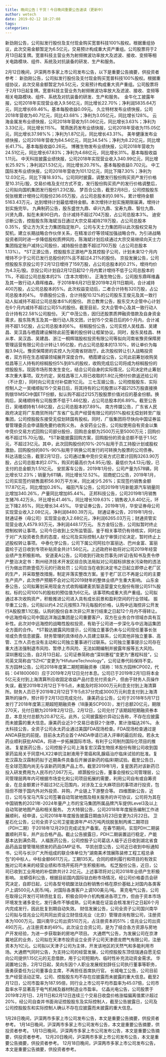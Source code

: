 ```yaml
---
title: 晚间公告丨干货！今日晚间重要公告速读（更新中）
author: wetech
date: 2019-02-12 18:27:08
tags: 
categories: 
---
```

新劲刚公告，公司拟发行股份及支付现金购买宽普科技100%股权。根据重组协议，此次交易金额暂定为6.5亿元，交易预计构成重大资产重组。公司股票将于2月13日起复牌。宽普科技主营业务为射频微波功率放大及滤波、接收、变频等相关电路模块、组件、系统及对抗装备的研发、生产和服务。 
<!-- more -->
2月12日晚间，沪深两市多家上市公司发布公告，以下是重要公告摘要，供投资者参考：
新劲刚公告，公司拟发行股份及支付现金购买宽普科技100%股权。根据重组协议，此次交易金额暂定为6.5亿元，交易预计构成重大资产重组。公司股票将于2月13日起复牌。宽普科技主营业务为射频微波功率放大及滤波、接收、变频等相关电路模块、组件、系统及对抗装备的研发、生产和服务。 
金牛化工披露年报，公司2018年实现营业收入9.56亿元，同比增长22.70%；净利润5835.64万元，同比增长69.46%。基本每股收益0.09元。
久立特材发布业绩快报，公司2018年营收为40.7亿元，同比43.68%；净利为3.05亿元，同比增长128%。
云海金属发布业绩快报，公司2018年营收为51.06亿元，同比增长3.63%；净利为3.33亿元，同比增长115%。
鹭燕医药发布业绩快报，公司2018年营收为115.05亿元，同比增长37.98%%；净利为1.87亿元，同比增长43.31%。
美年健康发布业绩快报，公司2018年营收为84.54亿元，同比34.54%；净利为8.22亿元，同比增长41.7%。基本每股收益0.26元。
博雅生物发布业绩快报，公司2018年营收为24.51亿元，同比增长67.83%；净利为4.68亿元，同比增长31%。基本每股收益1.11元。
中天科技披露业绩快报，公司2018年实现营业收入340.99亿元，同比增长25.92%；净利润21.53亿元，同比增长20.76%。基本每股收益0.702元。
中工国际发布业绩快报，公司2018年营收为101.12亿元，同比下降7.30%；净利为12.03亿元，同比下降18.93%。公司同时披露，调整发行股份购买资产发行价格至10.31元/股，交易价格及支付方式不变，发行股份购买资产的发行价格调整后，公司拟向国机集团发行股份1.23亿股。
梦百合公告，截至2月8日，公司控股股东倪张根累计增持公司股份236.05万股，占公司总股本的0.98%，累计增持金额5163.43万元，达到增持计划最低增持金额。本次增持计划实施期限届满，增持计划实施完毕。
九典制药公告，股东盛世九鼎、卓兴九鼎、宝寿九鼎、智仕九鼎、兴贤九鼎，拟在未来90日内，合计减持不超过704万股，占公司总股本3%。
迪安诊断公告，控股股东陈海斌当日通过大宗交易减持219万股，占公司总股本0.35%，受让方为天士力集团指定账户。公司与天士力集团将以此次股权交易为契机，建立长期战略合作伙伴关系，在精准诊疗等领域加强战略合作。为引进战略投资者同时进一步降低股权质押风险，陈海斌计划后续通过大宗交易继续向天士力集团指定账户减持公司股份，减持股份总数不超过700万股（占公司总股本1.13%）。
*ST正源公告，控股股东正源地产及其控股子公司，计划未来12个月内增持不少于公司已发行总股份的1%且不超过4.21%的股份。
京投发展公告，公司控股股东京投公司于2月12日增持了159万股，占公司总股本的0.21%，增持均价为4.3元/股。京投公司计划自2月12日起12个月内累计增持不低于公司总股本的1%，不超过公司总股本的2%（含本次增持）。
正海生物公告，公司股东鼎晖维鑫及其一致行动人鼎晖维森，于2018年6月21日至2019年2月11日期间，合计减持400万股，占公司总股本的5%。此次权益变动后，二者合计持有320万股，占公司总股本的4%。
华鼎股份公告，合计持股10.12%的公司股东王俊元及其一致行动人拟减持不超过公司总股本6%的股份。
昂立教育公告，股东交大企管中心计划在6个月内减持不超过公司5%的股份。截至目前，交大企管中心及其一致行动人合计持有22.58%公司股份。
天广中茂公告，因归还股票质押融资借款及自身资金需求，股东陈秀玉及其一致行动人陈文团，计划15个交易日后的6个月内，合计减持不超1.5亿股，占公司总股本的6%。
棕榈股份公告，公司实控人吴桂昌、吴建昌、吴汉昌与栖霞建设解除此前签署的股份转让框架协议。同时，股东吴桂昌、林从孝、吴汉昌、吴建昌、浙江一桐辉瑞股权投资有限公司等拟向河南省豫资保障房管理运营有限公司合计转让1.95亿股，约占公司总股本的13.10%，转让单价为每股3.94元。豫资保障房的实控人为河南省财政厅。此次股权转让引入战略投资者，双方将在生态城镇领域展开深度合作。
栖霞建设公告，公司此前筹划收购吴桂昌等三人持有的棕榈股份5%到8%的股权，收购完成后公司将成为棕榈股份的控股股东。现因市场形势发生变化，结合公司自身的实际情况，公司决定终止筹划本次重大事项。双方约定，吴桂昌等三人将已收取的1.8亿元预付价款返还给公司（不计息），同时向公司支付补偿款1亿元。
三七互娱公告，公司控股股东、实际控制人之一吴绪顺拟15个交易日后，将其持有的公司股票以不超2125万股直接换购银华MSCI中国ETF份额，拟认购不超过2125万股股票价值对应的基金份额。换购后，吴绪顺持有公司股票不低于1.46亿股，占公司总股本的6.89%。截至公告日，吴绪顺持有1.68亿股，占公司总股本的7.89%。
南方传媒公告，广东省人民政府决定将广东商贸所持广东省广弘资产经营有限公司的51%股权无偿划转至广版集团，公司控股股东接受无偿划转国有股权。同时，广版集团将尽快向中国证券监督管理委员会申请豁免要约收购义务。
永安药业公告，公司拟使用自有资金以集中竞价交易方式回购公司部分股份，回购总金额为2500万元至5000万元；回购价格不超过15.70元/股。
*ST新能披露回购方案，回购股份的资金总额不低于1.5亿元，不超过3亿元。其中，此次回购股份的10%-20%拟用于员工持股计划或股权激励，回购股份的80%-90%拟用于转换公司发行的可转换为股票的公司债券。
科达洁能公告，截至2月12日，公司通过集中竞价交易方式已累计回购3263.90万股，占公司总股本的2.07%，购买的最高价为4.95元/股、最低价为4.13元/股，已支付的总金额为1.51亿元。
安凯客车公告，2019年1月份，公司产量为578辆，同比增长12.23%；销量为611辆，同比增长12.52%。
招商蛇口公告，2019年1月，公司实现签约销售面积56.90万平方米，同比减少5.26%；实现签约销售金额117.87亿元，同比增加0.26%。
福田汽车公告，公司2019年1月新能源汽车销量同比增加340.26%，产量同比增加85.44%。
正邦科技公告，公司2019年1月销售生猪76.42万头，环比增长41.46%，同比增长109.63%；销售收入8.40亿元，环比下降2.85%，同比增长34.45%。
华安证券公告，2019年1月，华安证券母公司实现营业收入2.08亿元，净利润8480.39万元。
财通证券公告，2019年1月份，财通证券（母公司）实现营业收入2.68亿元，净利润6265.03万元；财通资管实现营业收入4579.93万元，净利润448.17万元。
东方金钰公告，公司拟暂时终止控制权转让事项。公司今日收到上交所监管函，鉴于相关事项仍有待核实，同时出于对广大投资者负责的态度，经公司及实际控制人赵宁审慎讨论决定，暂时终止上述股权转让事项。
中泰化学公告，公司下属公司阿拉尔富丽达、巴州金富、富丽震纶于近日收到专项补贴资金共计1.56亿元。上述政府补助将对公司2019年经营业绩产生积极影响。
安道麦A公告，公司收到行政处罚事先(听证)告知书及责令停产整治决定书：荆州经济技术开发区综合执法局拟对公司超标排放水污染物的违法行为做出罚款壹佰万元的行政处罚；公司应当在收到决定书之日起立即停止老厂区的生产，并采取整改措施，制定并落实整改方案。鉴于老厂区已不再是公司的主要生产资产，此次停产预期不会对公司2019财年的整体业绩产生重大影响。
山东金泰公告，公司拟筹划采用现金方式收购福建麦凯智造婴童文化股份有限公司51%股权。标的公司100%的股权的预估值为6亿元。该事项构成重大资产重组。公司拟通过本次收购资产，积极推进公司进入具有成长前景和盈利空间的行业领域。
振华重工公告，公司拟以约4.2亿元按照3.78元每股的价格，认购中远海控非公开发行A股股票1.1亿股。认购的股份自本次非公开发行结束之日起12个月内不得转让。中远海控母公司中国远洋海运集团是公司重要客户，双方在业务合作领域亦具有互补性。此次对中远海控的战略性股权投资，有助于公司进一步深化与中远海运集团全方面的合作。
*ST毅达披露风险提示，公司独立董事仍未与公司现任董事长张培或负责信息披露、财务管理的具体经办人员建立联系，公司其他非独立董事、高管、工作人员也没有主动和公司独立董事进行过联系。公司独立董事提示公司存在重大违法强制退市风险、暂停上市风险、无法如期编制并披露年报等五大风险。
深圳惠程公告，自2月13日起，公司证券简称由“深圳惠程”变更为“惠程科技”，公司英文简称由“SZHC”变更为“HifutureTechnology”，公司证券代码保持不变。
东方园林公告，公司2018年度第二期短期融资券（简称：18东方园林CP002，代码：041800060）应于2019年2月12日兑付本息。公司已于2019年2月1日将本金5亿元支付到上海清算所应收固定收益产品付息兑付资金户，但由于财务人员操作失误，截至2019年2月12日下午5点，未能及时将3000万元利息支付到上海清算所。财务人员已于2019年2月12日下午5点37分完成3000万元利息支付到上海清算所的操作，预计将于2月13日完成兑付。
康美药业公告，公司于2018年5月17日发行了2018年度第三期超短期融资券（18康美SCP003），发行总额20亿元，期限270天，兑付日期为2019年2月12日。2月12日，公司兑付了该期超短期融资券本息，本息兑付总额为20.87亿元。此外，公司披露股价异动公告称，不存在应披露而未披露的重大信息。康美药业近3个交易日收获2个涨停，累计涨幅达26%。
永太科技公告，全资子公司永太药业通过美国FDA现场检查。FDA现场检查通过是ANDA获批的前提。目前永太药业首个ANDA申请已进入评审的最后阶段。若永太药业顺利获批ANDA，将进一步拓展国际市场，有利于公司制剂国际化项目的推进。
复星医药公告，公司控股子公司上海复宏汉霖生物技术股份有限公司收到国家药监局关于同意HLX22单抗注射液用于胃癌和乳腺癌治疗临床试验的批准。复宏汉霖及汉霖制药拟于近期条件具备后开展该新药的临床I期试验。截至公告日，在全球范围内尚无与该新药同类产品上市。截至2019年1月，复星医药对该新药已投入研发费用为人民币约7,067万元。
顺灏股份公告，董事会授权公司管理层，公司管理层两年内可根据市场变化和公司项目拓展的需要，利用公司自有或自筹资金，在总金额累计不超过3亿元范围内，对涉及工业大麻项目的事项进行投资，包括但不限于国内外对外投资、并购，产业链上下游整合等。
四维图新公告，近日，公司与宝马汽车公司签署自动驾驶地图及相关服务的许可协议，公司将为其在中国销售的2021年-2024年量产上市的宝马集团所属品牌汽车提供Level3及以上自动驾驶地图产品和相关服务。
方大特钢公告，公司2018年年度报告编制工作进展顺利，经申请，公司2018年年度报告披露日期由3月23日变更为2月22日。
卫星石化公告，公司全资子公司卫星能源年产45万吨丙烷脱氢制丙烯二期项目（PDH二期）于2018年12月29日完成试生产备案。在春节期间，实现PDH二期装置顺利开车，并产出合格产品。截止公告披露日，PDH二期装置运行稳定，产能基本达到满负荷。
人福医药公告，公司控股子公司葛店人福于近日收到湖北省食品药品监督管理局颁发的药品GMP证书。
华凯创意公告，公司近日收到中标通知书，公司与长沙广大所组成的联合体单位为“湖南美术馆展陈装修工程工程总承包”的中标人，中标金额6611万元，工期135天。合同的顺利履行和项目的有效实施对公司未来的经营业绩和市场开拓将产生积极影响。
松芝股份公告，近日，公司已收到工业用地的补偿款共计2.2亿元。上述事项将对公司2018年业绩产生积极影响。
龙蟒佰利公告，根据目前国内国际钛白粉市场情况，经公司价格委员会研究决定，自即日起，公司各型号硫酸法钛白粉销售价格在原价基础上对国内各类客户上调500元人民币/吨，对国际各类客户上调100美元/吨。
莱克电气公告，公司在取得公开发行可转债批复后，积极会同中介机构推进各项工作，但由于资本市场环境发生诸多变化，发行条件不够成熟，公司未能在证监会核准发行之日起6个月内完成发行，因此批复到期自动失效。
财信发展公告，公司全资子公司国兴南华公司拟与佳兆业公司共同出资设立财信佳兆业（北京）管理咨询有限公司，注册资本为1000万元。国兴南华公司出资510万元，占注册资本的51%；佳兆业公司出资490万元，占注册资本的49%。此次设立合资公司，是为了结合各方资源与房地产开发经验，为进一步获取新的房地产项目。
大通燃气公告，为发展公司在京津冀地区的业务，公司拟在天津市投资设立全资子公司天津德龙燃气有限公司，注册资本为1亿元。公司拟以天津子公司为主体，开发该地区的天然气和多能利用市场。大通燃气同时公告，为支持公司的经营发展，公司控股股东顶信瑞通自愿无偿向公司提供1.15亿元的无息借款，用于公司短期内、临时性补充流动资金需求。
华润置地公告，2月12日起，吴向东因个人职业发展规划辞任公司执行董事等职务，唐勇获委任为公司董事会主席，不再担任首席执行官。
长城电工公告，公司目前生产经营活动正常。公司、控股股东均不存在应披露而未披露的重大信息。截至2月12日，公司市盈率为187.95倍，同行业上市公司平均市盈率为45.07倍，公司市盈率水平显著高于电气机械及器材制造业市盈率。
亿晶光电公告，公司股票于2019年2月1日、2月11日和2月12日连续三个交易日收盘价格涨幅偏离值累计超过20%，经公司自查并书面询证控股股东及实际控制人，截至公告披露日，公司及公司控股股东和实际控制人确认不存在应披露而未披露的重大信息。
 
 
1月28日晚间，沪深两市多家上市公司发布公告，本文是重要公告摘要，供投资者参考。
1月14日晚间，沪深两市多家上市公司发布公告，本文是重要公告摘要，供投资者参考。
1月13日晚间，沪深两市多家上市公司发布公告，本文是重要公告摘要，供投资者参考。
12月20日晚间，沪深两市多家上市公司发布公告，本文是重要公告摘要，供投资者参考。
12月18日晚间，沪深两市多家上市公司发布公告，本文是重要公告摘要，供投资者参考。

